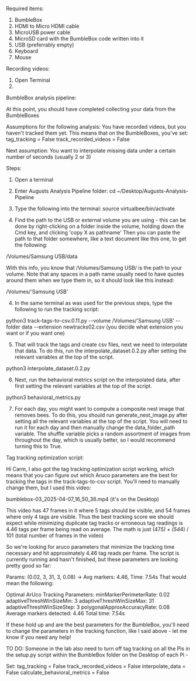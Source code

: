 Required items:
1. BumbleBox
2. HDMI to Micro HDMI cable
3. MicroUSB power cable
4. MicroSD card with the BumbleBox code written into it
5. USB (preferrably empty)
6. Keyboard
7. Mouse

Recording videos:
1. Open Terminal
2. 

BumbleBox analysis pipeline:

At this point, you should have completed collecting your data from the BumbleBoxes

Assumptions for the following analysis:
You have recorded videos, but you haven't tracked them yet. This means that on the BumbleBoxes, you've
set:
tag_tracking = False
track_recorded_videos = False

Next assumption: You want to interpolate missing data under a certain number of seconds (usually 2 or 3)





Steps:
1. Open a terminal
2. Enter Augusts Analysis Pipeline folder:
cd ~/Desktop/Augusts-Analysis-Pipeline

2. Type the following into the terminal: 
source virtualbee/bin/activate

3. Find the path to the USB or external volume you are using - this can be done by right-clicking on a folder inside the volume, 
holding down the Cmd key, and clicking 'copy X as pathname'
Then you can paste the path to that folder somewhere, like a text document like this one, to get the following:

/Volumes/Samsung USB/data

With this info, you know that /Volumes/Samsung USB/ is the path to your volume. Note that any spaces in a path name usually
need to have quotes around them when we type them in, so it should look like this instead:

/Volumes/'Samsung USB'

4. In the same terminal as was used for the previous steps, type the following to run the tracking script:

python3 track-tags-to-csv.0.11.py --volume /Volumes/'Samsung USB' --folder data --extension newtracks02.csv (you decide what extension you want or if you want one)

5. That will track the tags and create csv files, next we need to interpolate that data. To do this, run the interpolate_dataset.0.2.py after setting the relevant variables at the top of the script. 

python3 interpolate_dataset.0.2.py

6. Next, run the behavioral metrics script on the interpolated data, after first setting the relevant variables at the top of the script. 

python3 behavioral_metrics.py

7. For each day, you might want to compute a composite nest image that removes bees. To do this, you should run generate_nest_image.py after setting all the relevant variables at the top of the script. You will need to run it for each day and then manually change the data_folder_path variable. The shuffle variable picks a random assortment of images from throughout the day, which is usually better, so I would recommend turning this to True. 




Tag tracking optimization script:

Hi Carm, I also got the tag tracking optimization script working, which means that you can figure out which Aruco parameters are the best for tracking the tags in the track-tags-to-csv script. You'll need to manually change them, but I used this video: 

bumblebox-03_2025-04-07_16_50_36.mp4 (it's on the Desktop)

This video has 47 frames in it where 5 tags should be visible, and 54 frames where only 4 tags are visible. Thus the best tracking score we should expect while minimizing duplicate tag tracks or erroneous tag readings is 4.46 tags per frame being read on average. The math is just (47*5) + (54*4) / 101 (total number of frames in the video)

So we're looking for aruco parameters that minimize the tracking time necessary and hit approximately 4.46 tag reads per frame. The script is currently running and hasn't finished, 
but these parameters are looking pretty good so far:

Params: (0.02, 3, 31, 3, 0.08) -> Avg markers: 4.46, Time: 7.54s 
That would mean the following:

Optimal ArUco Tracking Parameters:
minMarkerPerimeterRate: 0.02
adaptiveThreshWinSizeMin: 3
adaptiveThreshWinSizeMax: 31
adaptiveThreshWinSizeStep: 3
polygonalApproxAccuracyRate: 0.08
Average markers detected: 4.46
Total time: 7.54s

If these hold up and are the best parameters for the BumbleBox, you'll need to change the parameters in the tracking function, like I said above - let me know if you need any help!


TO DO:
Someone in the lab also need to turn off tag tracking on all the Pis in the setup.py script within the BumbleBox folder on the Desktop of each Pi -

Set:
tag_tracking = False
track_recorded_videos = False
interpolate_data = False
calculate_behavioral_metrics = False


